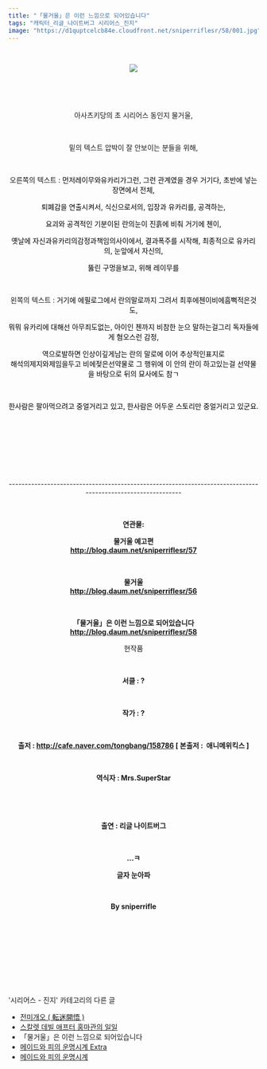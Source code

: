 ```yaml
---
title: "「물거울」은 이런 느낌으로 되어있습니다"
tags: "캐릭터_리글_나이트버그 시리어스_진지"
image: "https://d1quptcelcb84e.cloudfront.net/sniperriflesr/58/001.jpg"
---
```

<div class="article">
<p style="TEXT-ALIGN: center"> </p>
<p style="TEXT-ALIGN: center"><img src="{{ site.imgserver8 }}/sniperriflesr/58/001.jpg"/></p>
<p style="TEXT-ALIGN: center"> </p>
<p style="TEXT-ALIGN: center"> </p>
<p align="center" jquery1272960908718="12">아사츠키당의 초 시리어스 동인지 물거울, </p>
<p align="center" jquery1272960908718="13"> </p>
<p align="center" jquery1272960908718="14">밑의 텍스트 압박이 잘 안보이는 분들을 위해,</p>
<p align="center" jquery1272960908718="15"> </p>
<p align="center" jquery1272960908718="16">오른쪽의 텍스트 : <font color="#000000">먼저레이무와유카리가그런, 그런 관계였을 경우 거기다, 초반에 넣는 장면에서 전체,</font></p>
<p align="center" jquery1272960908718="16"><font color="#000000">퇴폐감을 연출시켜서, 식신으로서의, 입장과 유카리를, 공격하는,</font></p>
<p align="center" jquery1272960908718="16"><font color="#000000">요괴와 공격적인 기분이된 란의눈이 진흙에 비춰 거기에 첸이,</font></p>
<p align="center" jquery1272960908718="17"><font color="#000000">옛날에 자신과유카리의감정과책임의사이에서, 결과폭주를 시작해, 최종적으로 유카리의, 눈앞에서 자신의,</font></p>
<p align="center" jquery1272960908718="17"><font color="#000000">뚫린 구멍을보고, 위해 레이무를</font></p>
<p align="center" jquery1272960908718="18"> </p>
<p align="center" jquery1272960908718="19">왼쪽의 텍스트 : <font color="#000000">거기에 에필로그에서 란의말로까지 그려서 최후에첸이비에흠뻑적은것도,</font></p>
<p align="center" jquery1272960908718="19"><font color="#000000">뭐뭐 유카리에 대해선 아무죄도없는, 아이인 첸까지 비참한 눈으 말하는걸그리 독자들에게 혐오스런 감정,</font></p>
<p align="center" jquery1272960908718="19"><font color="#000000">역으로발하면 인상이깊게남는 란의 말로에 이어 추상적인표지로<br/>해석의제지와제임을두고 비에젖은선약물로 그 행위에 이 안의 란이 하고있는걸 선약물을 바탕으로 뒤의 묘사에도 참ㄱ</font></p>
<p align="center" jquery1272960908718="20"> </p>
<p align="center" jquery1272960908718="21"><font color="#000000">한사람은 팔아먹으려고 중얼거리고 있고, 한사람은 어두운 스토리만 중얼거리고 있군요.</font></p>
<p style="TEXT-ALIGN: center"> </p>
<p style="TEXT-ALIGN: center"> </p>
<p style="TEXT-ALIGN: center"> </p>
<p style="TEXT-ALIGN: center"> </p>
<p style="TEXT-ALIGN: center">------------------------------------------------------------------------------------------------------------</p>
<p style="TEXT-ALIGN: center"> </p>
<p style="TEXT-ALIGN: center"><strong>연관물:</strong></p>
<p style="TEXT-ALIGN: center"><strong>물거울 예고편<br/></strong><a href="http://blog.daum.net/sniperriflesr/57" target="_blank"><strong>http://blog.daum.net/sniperriflesr/57</strong></a></p>
<p style="TEXT-ALIGN: center"><strong></strong> </p>
<p style="TEXT-ALIGN: center"><strong>물거울<br/></strong><a href="http://blog.daum.net/sniperriflesr/56" target="_blank"><strong>http://blog.daum.net/sniperriflesr/56</strong></a></p>
<p style="TEXT-ALIGN: center"><strong></strong> </p>
<p style="TEXT-ALIGN: center"><strong>「물거울」은 이런 느낌으로 되어있습니다 <br/></strong><a href="http://blog.daum.net/sniperriflesr/58" target="_blank"><strong>http://blog.daum.net/sniperriflesr/58</strong></a></p>
<p style="TEXT-ALIGN: center">현작품</p>
<p style="TEXT-ALIGN: center"> </p>
<p style="TEXT-ALIGN: center"><strong>서클 : ?</strong></p>
<p style="TEXT-ALIGN: center"><strong> </strong></p>
<p style="TEXT-ALIGN: center"><strong>작가 : ?</strong></p>
<p style="TEXT-ALIGN: center"><strong> </strong></p>
<p style="TEXT-ALIGN: center"><strong>출저 : </strong><a href="http://cafe.naver.com/tongbang/158786" target="_blank"><strong>http://cafe.naver.com/tongbang/158786</strong></a><strong> [ 본출저 :  애니메위킥스 ]</strong></p>
<p style="TEXT-ALIGN: center"><strong> </strong></p>
<p style="TEXT-ALIGN: center"><strong>역식자 : Mrs.SuperStar</strong></p>
<p style="TEXT-ALIGN: center"><strong></strong> </p>
<p style="TEXT-ALIGN: center"><strong> </strong></p>
<p style="TEXT-ALIGN: center"><strong>출연 : 리글 나이트버그<br/></strong></p>
<p style="TEXT-ALIGN: center"><strong></strong> </p>
<p style="TEXT-ALIGN: center"><strong>...ㅋ</strong></p>
<p style="TEXT-ALIGN: center"><strong>글자 눈아파</strong></p>
<p style="TEXT-ALIGN: center"><strong></strong> </p>
<p style="TEXT-ALIGN: center"><strong>By sniperrifle</strong></p>
<p style="TEXT-ALIGN: center"><strong></strong> </p>
<p style="TEXT-ALIGN: center"><strong></strong> </p>
<p style="TEXT-ALIGN: center"><strong></strong> </p>
<p style="TEXT-ALIGN: center"><strong></strong> </p>
<p style="TEXT-ALIGN: center"><strong></strong></p>
</div><br/>
<div class="another">
<p>'시리어스 - 진지' 카테고리의 다른 글</p>
<ul>
<li><a href="/sniperriflesr_63">전미개오 ( 転迷開悟 )</a></li>
<li><a href="/sniperriflesr_60">스칼렛 데빌 애프터 홍마관의 일일</a></li>
<li>「물거울」은 이런 느낌으로 되어있습니다</li>
<li><a href="/sniperriflesr_52">메이드와 피의 운명시계 Extra</a></li>
<li><a href="/sniperriflesr_51">메이드와 피의 운명시계</a></li>
</ul>
</div><br/>
<div class="comment" id="commentListBlock_58" style="display: none ">
</div><br/>
<br/>
<p id="refer"></p>
<br/>
